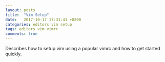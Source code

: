 ```yaml
---
layout: posts
title:  "Vim Setup"
date:   2017-10-17 17:31:41 +0200
categories: editors vim setup
tags: editors vim vimrc
comments: true
---
```



Describes how to setup vim using a popular vimrc and how to get started quickly.
